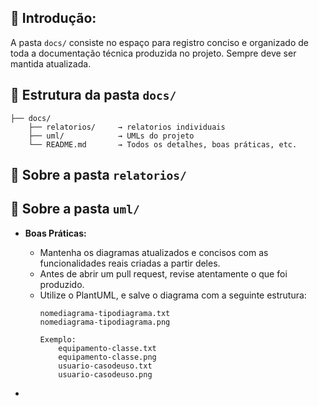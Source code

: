 ## 📖 Introdução:
A pasta `docs/` consiste no espaço para registro conciso e organizado de toda a documentação técnica produzida no projeto. Sempre deve ser mantida atualizada.

## 📁 Estrutura da pasta `docs/`
```
├── docs/
    ├── relatorios/     → relatorios individuais
    ├── uml/            → UMLs do projeto
    └── README.md       → Todos os detalhes, boas práticas, etc.
```

## 🔎 Sobre a pasta `relatorios/`
## 🔎 Sobre a pasta `uml/`
- **Boas Práticas:**
  - Mantenha os diagramas atualizados e concisos com as funcionalidades reais criadas a partir deles.
  - Antes de abrir um pull request, revise atentamente o que foi produzido.
  - Utilize o PlantUML, e salve o diagrama com a seguinte estrutura:
    ```
    nomediagrama-tipodiagrama.txt
    nomediagrama-tipodiagrama.png

    Exemplo:
        equipamento-classe.txt
        equipamento-classe.png
        usuario-casodeuso.txt
        usuario-casodeuso.png
    ```

-